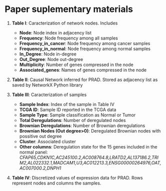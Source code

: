 # Paper suplementary materials
1. **Table I**: Caracterization of network nodes. Includes
   - **Node**: Node index in adjacency list
   - **Frequency**: Node frequency among all samples  
   - **Frequency_in_cancer**: Node frequency among cancer samples
   - **Frequency_in_normal**: Node frequency among normal samples
   - **In_Degree**: Node in-degree
   - **Out_Degree**: Node out-degree
   - **Multiplicity**: Number of genes compressed in the node
   - **Associated_genes**: Names of genes compressed in the node

2. **Table II**: Causal Network inferred for PRAD. Stored as adjacency list as saved
   by NetworkX Python library

3. **Table III**: Caracterization of samples
   - **Sample Index**: Index of the sample in Table IV
   - **TCGA ID**: Sample ID reported in the TCGA data
   - **Sample Type**: Sample classification as Normal or Tumor
   - **Total Deregulations**: Number of deregulated nodes
   - **Brownian Deregulations**: Number of Brownian deregulations
   - **Brownian Nodes (Out degree>0)**: Deregulated Brownian nodes with possitive out degree
   - **Cluster**: Associated cluster
   - **Other columns**: Deregulation state for the 15 genes included in the normal panel: *CFAP65,CDKN1C,AC245100.2,AC008764.8,LRATD2,AL137186.2,TRIM2,AL022332.1,MADCAM1,U3,AC012213.3,ENSG00000264976,OAT,AC007000.2,DNPH1*
  
4. **Table IV**: Discretized values of expression data for PRAD. Rows represent nodes and columns the samples.
